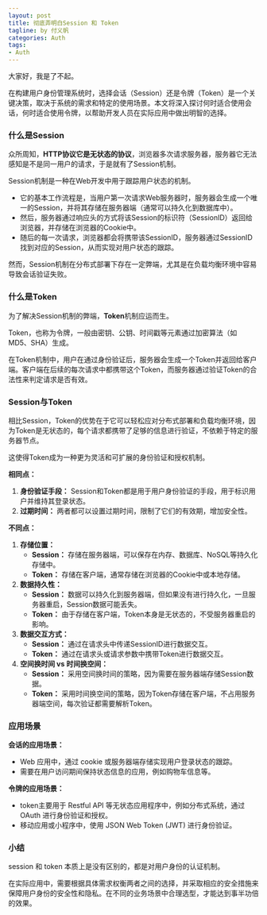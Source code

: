 ```yaml
---
layout: post
title: 彻底弄明白Session 和 Token
tagline: by 付义帆
categories: Auth
tags:
- Auth
---
```


大家好，我是了不起。

在构建用户身份管理系统时，选择会话（Session）还是令牌（Token）是一个关键决策，取决于系统的需求和特定的使用场景。本文将深入探讨何时适合使用会话，何时适合使用令牌，以帮助开发人员在实际应用中做出明智的选择。

<!--more-->

### 什么是Session

众所周知，**HTTP协议它是无状态的协议**，浏览器多次请求服务器，服务器它无法感知是不是同一用户的请求，于是就有了Session机制。

Session机制是一种在Web开发中用于跟踪用户状态的机制。

- 它的基本工作流程是，当用户第一次请求Web服务器时，服务器会生成一个唯一的Session，并将其存储在服务器端（通常可以持久化到数据库中）。
- 然后，服务器通过响应头的方式将该Session的标识符（SessionID）返回给浏览器，并存储在浏览器的Cookie中。
- 随后的每一次请求，浏览器都会将携带该SessionID，服务器通过SessionID找到对应的Session，从而实现对用户状态的跟踪。

然而，Session机制在分布式部署下存在一定弊端，尤其是在负载均衡环境中容易导致会话验证失败。

### 什么是Token

为了解决Session机制的弊端，**Token**机制应运而生。

Token，也称为令牌，一般由密钥、公钥、时间戳等元素通过加密算法（如MD5、SHA）生成。

在Token机制中，用户在通过身份验证后，服务器会生成一个Token并返回给客户端。客户端在后续的每次请求中都携带这个Token，而服务器通过验证Token的合法性来判定请求是否有效。

### Session与Token

相比Session，Token的优势在于它可以轻松应对分布式部署和负载均衡环境，因为Token是无状态的，每个请求都携带了足够的信息进行验证，不依赖于特定的服务器节点。

这使得Token成为一种更为灵活和可扩展的身份验证和授权机制。

**相同点：**

1. **身份验证手段：** Session和Token都是用于用户身份验证的手段，用于标识用户并维持其登录状态。
2. **过期时间：** 两者都可以设置过期时间，限制了它们的有效期，增加安全性。

**不同点：**

1. **存储位置：**
   - **Session：** 存储在服务器端，可以保存在内存、数据库、NoSQL等持久化存储中。
   - **Token：** 存储在客户端，通常存储在浏览器的Cookie中或本地存储。
2. **数据持久性：**
   - **Session：** 数据可以持久化到服务器端，但如果没有进行持久化，一旦服务器重启，Session数据可能丢失。
   - **Token：** 由于存储在客户端，Token本身是无状态的，不受服务器重启的影响。
3. **数据交互方式：**
   - **Session：** 通过在请求头中传递SessionID进行数据交互。
   - **Token：** 通过在请求头或请求参数中携带Token进行数据交互。
4. **空间换时间 vs 时间换空间：**
   - **Session：** 采用空间换时间的策略，因为需要在服务器端存储Session数据。
   - **Token：** 采用时间换空间的策略，因为Token存储在客户端，不占用服务器端空间，每次验证都需要解析Token。

### 应用场景

**会话的应用场景：** 

- Web 应用中，通过 cookie 或服务器端存储实现用户登录状态的跟踪。
- 需要在用户访问期间保持状态信息的应用，例如购物车信息等。

**令牌的应用场景：** 

- token主要用于 Restful API 等无状态应用程序中，例如分布式系统，通过 OAuth 进行身份验证和授权。
- 移动应用或小程序中，使用 JSON Web Token (JWT) 进行身份验证。

### 小结

session 和 token 本质上是没有区别的，都是对用户身份的认证机制。

在实际应用中，需要根据具体需求权衡两者之间的选择，并采取相应的安全措施来保障用户身份的安全性和隐私。在不同的业务场景中合理选型，才能达到事半功倍的效果。

